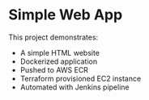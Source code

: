 # Simple Web App

This project demonstrates:

- A simple HTML website
- Dockerized application
- Pushed to AWS ECR
- Terraform provisioned EC2 instance
- Automated with Jenkins pipeline

